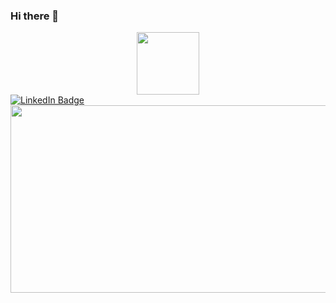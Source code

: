 ### Hi there 👋
<div id="header" align="center">
  <img src="https://media.giphy.com/media/ule4vhcY1xEKQ/giphy.gif" width="100"/>
</div>

 <div id="badges">
  <a href="https://www.linkedin.com/in/%D0%B4%D0%B0%D1%80%D1%8C%D1%8F-%D0%B1%D0%B8%D1%87%D0%B5%D0%BB%D1%8C-220496208/">
    <img src="https://img.shields.io/badge/LinkedIn-blue?style=for-the-badge&logo=linkedin&logoColor=white" alt="LinkedIn Badge"/>
   </a>
</div>

<div id="badges">
  <img src="https://komarev.com/ghpvc/?username=Dasha-1990&style=flat-square&color=blue" alt=""/> 
  </div>

<div align="center">
  <img src="https://media.giphy.com/media/5r5J4JD9miis/giphy.gif" width="600" height="300"/>
</div>
